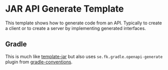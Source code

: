 # JAR API Generate Template

This template shows how to generate code from an API. Typically to create a client or to create a server by implementing generated interfaces.

## Gradle

This is much like [template-jar](https://github.com/Forsakringskassan/template-jar) but also uses `se.fk.gradle.openapi-generate` plugin from [gradle-conventions](https://github.com/Forsakringskassan/gradle-conventions).
